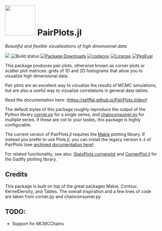 # <img src="https://github.com/sefffal/PairPlots.jl/raw/master/docs/src/assets/logo.png" width=100> PairPlots.jl


*Beautiful and flexible vizualizations of high dimensional data*

[![](https://img.shields.io/badge/docs-dev-blue.svg)](https://sefffal.github.io/PairPlots.jl/dev/)
![Build status](https://github.com/sefffal/PairPlots.jl/actions/workflows/ci.yml/badge.svg)
[![Package Downloads](https://shields.io/endpoint?url=https://pkgs.genieframework.com/api/v1/badge/PairPlots)](https://pkgs.genieframework.com?packages=PairPlots)
[![codecov](https://codecov.io/gh/sefffal/PairPlots.jl/branch/master/graph/badge.svg?token=1II9NYRIXT)](https://codecov.io/gh/sefffal/PairPlots.jl)
[![License](https://img.shields.io/github/license/sefffal/PairPlots.jl)](LICENSE)
[![PkgEval](https://juliaci.github.io/NanosoldierReports/pkgeval_badges/P/PairPlots.svg)](https://juliaci.github.io/NanosoldierReports/pkgeval_badges/report.html)



This package produces pair plots, otherwise known as corner plots or scatter plot matrices: grids of 1D and 2D histograms that allow you to visualize high dimensional data.

Pair plots are an excellent way to vizualize the results of MCMC simulations, but are also a useful way to vizualize correlations in general data tables.

Read the documentation here: (https://sefffal.github.io/PairPlots.jl/dev/)

The default styles of this package roughly reproduce the output of the Python library [corner.py](https://corner.readthedocs.io/en/latest/index.html) for a single series, and [chainconsumer.py](https://samreay.github.io/ChainConsumer/usage.html) for multiple series.
If these are not to your tastes, this package is highly configurable.

The current version of PairPlots.jl requires the [Makie](https://makie.juliaplots.org/) plotting library. If instead you prefer to use Plots.jl, you can install the legacy version `0.6` of PairPlots (see [archived documentation here](https://github.com/sefffal/PairPlots.jl/blob/b632abd79c0dfbe7387d44393f4fb5b7f74ac5d8/README.md))

For related functionality, see also: [StatsPlots.cornerplot](https://github.com/JuliaPlots/StatsPlots.jl#corrplot-and-cornerplot) and [CornerPlot.jl](https://github.com/kilianbreathnach/CornerPlot.jl) for the Gadfly plotting library.


## Credits
This package is built on top of the great packages Makie, Contour, KernelDensity, and Tables. The overall inspiration and a few lines of code are taken  from corner.py and chainconsumer.py

## TODO:
- Support for MCMCChains
